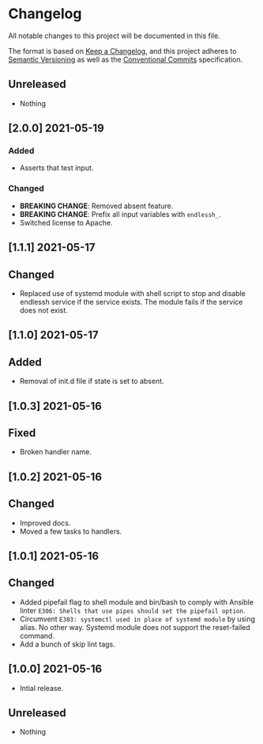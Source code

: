 # Changelog

All notable changes to this project will be documented in this file.

The format is based on [Keep a Changelog](https://keepachangelog.com/en/1.0.0/),
and this project adheres to [Semantic Versioning](https://semver.org/spec/v2.0.0.html)
as well as the [Conventional Commits](https://www.conventionalcommits.org) 
specification.

## Unreleased

* Nothing

## [2.0.0] 2021-05-19

### Added

* Asserts that test input.

### Changed

* **BREAKING CHANGE**: Removed absent feature.
* **BREAKING CHANGE**: Prefix all input variables with `endlessh_`.
* Switched license to Apache.

## [1.1.1] 2021-05-17

## Changed

* Replaced use of systemd module with shell script to stop and disable endlessh
  service if the service exists. The module fails if the service does not exist.

## [1.1.0] 2021-05-17

## Added

* Removal of init.d file if state is set to absent.

## [1.0.3] 2021-05-16

## Fixed

* Broken handler name.

## [1.0.2] 2021-05-16

## Changed

* Improved docs.
* Moved a few tasks to handlers.

## [1.0.1] 2021-05-16

## Changed

* Added pipefail flag to shell module and bin/bash to comply with Ansible
  linter `E306: Shells that use pipes should set the pipefail option`.
* Circumvent `E303: systemctl used in place of systemd module` by using alias.
  No other way. Systemd module does not support the reset-failed command.
* Add a bunch of skip lint tags.

## [1.0.0] 2021-05-16

* Intial release.

## Unreleased

* Nothing
